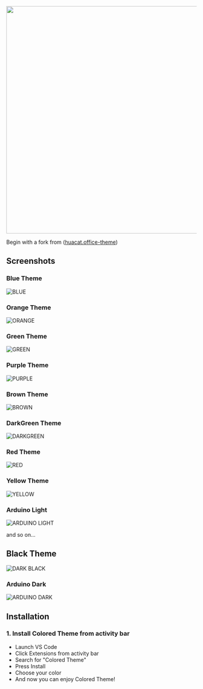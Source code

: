 <p align=center><img width=600px src=https://github.com/FrankSAURET/colored-theme/raw/master/image/welcome.png/></p>

Begin with a fork from ([huacat.office-theme](https://github.com/huacat1017/huacat.office-theme))

## Screenshots

### Blue Theme
![BLUE](https://github.com/FrankSAURET/colored-theme/raw/master/image/blue.png)

### Orange Theme
![ORANGE](https://github.com/FrankSAURET/colored-theme/raw/master/image/orange.png)

### Green Theme
![GREEN](https://github.com/FrankSAURET/colored-theme/raw/master/image/green.png)

### Purple Theme
![PURPLE](https://github.com/FrankSAURET/colored-theme/raw/master/image/purple.png)

### Brown Theme
![BROWN](https://github.com/FrankSAURET/colored-theme/raw/master/image/brown.png)

### DarkGreen Theme
![DARKGREEN](https://github.com/FrankSAURET/colored-theme/raw/master/image/darkGreen.png)

### Red Theme
![RED](https://github.com/FrankSAURET/colored-theme/raw/master/image/red.png)

### Yellow Theme
![YELLOW](https://github.com/FrankSAURET/colored-theme/raw/master/image/yellow.png)

### Arduino Light
![ARDUINO LIGHT](https://github.com/FrankSAURET/colored-theme/raw/master/image/vscode_arduino.png)

and so on...

## **Black Theme**
![DARK BLACK](https://github.com/FrankSAURET/colored-theme/raw/master/image/darkblack.png)

### Arduino Dark
![ARDUINO DARK](https://github.com/FrankSAURET/colored-theme/raw/master/image/vscode_arduino_dark.png)

## Installation
### 1. Install Colored Theme from activity bar
- Launch VS Code
- Click Extensions from activity bar
- Search for "Colored Theme"
- Press Install
- Choose your color
- And now you can enjoy Colored Theme!

